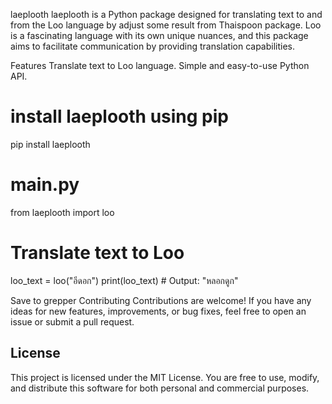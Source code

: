 laeplooth
laeplooth is a Python package designed for translating text to and from the Loo language by adjust some result from Thaispoon package. Loo is a fascinating language with its own unique nuances, and this package aims to facilitate communication by providing translation capabilities.

Features
Translate text to Loo language.
Simple and easy-to-use Python API.

# install laeplooth using pip

pip install laeplooth

# main.py

from laeplooth import loo

# Translate text to Loo

loo_text = loo("อีดอก")
print(loo_text) # Output: "หลอกดูก"

Save to grepper
Contributing
Contributions are welcome! If you have any ideas for new features, improvements, or bug fixes, feel free to open an issue or submit a pull request.

## License

This project is licensed under the MIT License. You are free to use, modify, and distribute this software for both personal and commercial purposes.

